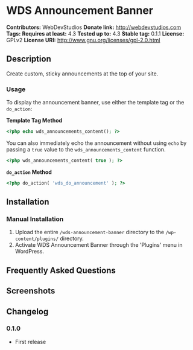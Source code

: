 # WDS Announcement Banner #
**Contributors:**      WebDevStudios
**Donate link:**       http://webdevstudios.com
**Tags:**
**Requires at least:** 4.3
**Tested up to:**      4.3
**Stable tag:**        0.1.1
**License:**           GPLv2
**License URI:**       http://www.gnu.org/licenses/gpl-2.0.html

## Description ##

Create custom, sticky announcements at the top of your site.

### Usage ###

To display the announcement banner, use either the template tag or the `do_action`:

**Template Tag Method**

```php
<?php echo wds_announcements_content(); ?>
```

You can also immediately echo the announcement without using `echo` by passing a `true` value to the `wds_announcements_content` function.

```php
<?php wds_announcements_content( true ); ?>
```

**`do_action` Method**

```php
<?php do_action( 'wds_do_announcement' ); ?>
```

## Installation ##

### Manual Installation ###

1. Upload the entire `/wds-announcement-banner` directory to the `/wp-content/plugins/` directory.
2. Activate WDS Announcement Banner through the 'Plugins' menu in WordPress.

## Frequently Asked Questions ##


## Screenshots ##


## Changelog ##

### 0.1.0 ###
* First release

